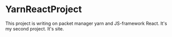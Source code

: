 # YarnReactProject
This project is writing on packet manager yarn and JS-framework React. It's my second project. It's site.
